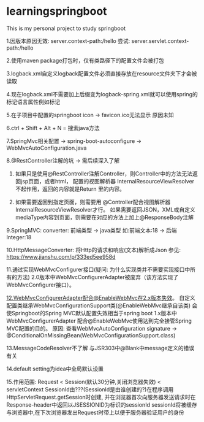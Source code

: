 # learningspringboot
This is my personal project to study springboot

1.因版本原因无效: server.context-path:/hello
尝试: server.servlet.context-path:/hello

2.使用maven package打包时，仅有类路径下的配置文件会被打包

3.logback.xml自定义logback配置文件必须直接存放在resource文件夹下才会被读取

4.现在logback.xml不需要加上后缀变为logback-spring.xml就可以使用spring的标记语言属性例如<springProfile name="dev">标记

5.在子项目中配置的springboot icon -> favicon.ico无法显示 原因未知

6.ctrl + Shift + Alt + N = 搜索java方法

7.SpringMvc相关配置 -> spring-boot-autoconfigure -> WebMvcAutoConfiguration.java

8.@RestController注解的坑 -> 需后续深入了解
1) 如果只是使用@RestController注解Controller，则Controller中的方法无法返回jsp页面，或者html，
配置的视图解析器 InternalResourceViewResolver不起作用，返回的内容就是Return 里的内容。

2) 如果需要返回到指定页面，则需要用 @Controller配合视图解析器InternalResourceViewResolver才行。
    如果需要返回JSON，XML或自定义mediaType内容到页面，则需要在对应的方法上加上@ResponseBody注解

9.SpringMVC: converter: 前端类型 -> java类型 如:前端文本:18 -> 后端Integer:18

10.HttpMessageConverter: 将Http的请求和响应(文本)解析成Json
参见: https://www.jianshu.com/p/333ed5ee958d

11.通过实现WebMvcConfigurer接口(疑问: 为什么实现类并不需要实现接口中所有的方法)
2.0版本中WebMvcConfigurerAdapter被废弃（该方法实现了WebMvcConfigurer接口）。

12.WebMvcConfigurerAdapter配合@EnableWebMvc在2.x版本失效。
自定义配置类继承WebMvcConfigurationSupport类(@EnableWebMvc继承自该类)
会使Springboot的Spring MVC默认配置失效相当于spring boot 1.x版本中WebMvcConfigurerAdapter
配合@EnableWebMvc使用达到完全接管Spring MVC配置的目的。
原因: 查看WebMvcAutoConfiguration signature -> @ConditionalOnMissingBean(WebMvcConfigurationSupport.class)

13.MessageCodeResolver不了解 与JSR303中@Blank中message定义的错误有关

14.default setting为idea中全局默认设置

15.作用范围: Request < Session(默认30分钟,关闭浏览器失效) < servletContext
SessionId由???(SessionId是由谁创建的?)在程序调用HttpServletRequest.getSession时创建,
并在浏览器首次向服务器发送请求时在Response-header中返回以JSESSIONID为标识的sessionId
sessionId将被缓存与浏览器中,在下次浏览器发出Request时带上以便于服务器验证用户的身份
